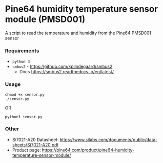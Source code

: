 # Pine64 humidity temperature sensor module (PMSD001)

A script to read the temperature and humidity from the Pine64 PMSD001 sensor

### Requirements
- `python 3`
- `smbus2` - https://github.com/kplindegaard/smbus2
  - Docs https://smbus2.readthedocs.io/en/latest/

### Usage
```
chmod +x sensor.py
./sensor.py
```
OR
```
python3 sensor.py
```

### Other
- Si7021-A20 Datasheet: https://www.silabs.com/documents/public/data-sheets/Si7021-A20.pdf
- Product page: https://pine64.com/product/pine64-humidity-temperature-sensor-module/

